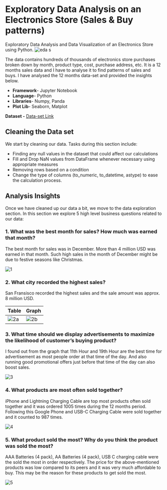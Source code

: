 # Exploratory Data Analysis on an Electronics Store (Sales & Buy patterns)
Exploratory Data Analysis and Data Visualization of an Electronics Store using Python.
![eda s](https://github.com/souptik-d/Portfolio_projects/assets/128696109/0b06ba05-3b6e-4b4e-a87d-a93887d2688c)


The data contains hundreds of thousands of electronics store purchases broken down by month, product type, cost, purchase address, etc. It is a 12 months sales data and I have to analyse it to find patterns of sales and buys.
I have analysed the 12 months data-set and provided the insights below.
*	**Framework**- Jupyter Notebook
*	**Language**- Python
*	**Libraries**- Numpy, Panda
*	**Plot Lib**- Seaborn, Matplot

**Dataset -** [Data-set Link](https://github.com/KeithGalli/Pandas-Data-Science-Tasks/tree/master/SalesAnalysis/Sales_Data)

## Cleaning the Data set
We start by cleaning our data. Tasks during this section include:
*	Finding any null values in the dataset that could affect our calculations
*	Fill and Drop NaN values from DataFrame whenever necessary using appropriate measures
*	Removing rows based on a condition
*	Change the type of columns (to_numeric, to_datetime, astype) to ease the calculation process.

## Analysis Insights
Once we have cleaned up our data a bit, we move to the data exploration section. In this section we explore 5 high level business questions related to our data:

### **1.	What was the best month for sales? How much was earned that month?**

The best month for sales was in December. More than 4 million USD was earned in that month. Such high sales in the month of December might be due to festive seasons like Christmas.

![1](https://github.com/souptik-d/Portfolio_projects/assets/128696109/c812f4ca-4fd6-4020-bea9-6675b8474c18)


### **2.	What city recorded the highest sales?**

San Fransisco recorded the highest sales and the sale amount was approx. 8 million USD.

| Table                  | Graph                  |
| ---------------------- | ---------------------- |
|  ![2a](https://github.com/souptik-d/Portfolio_projects/assets/128696109/60c393b0-728e-48bc-8b8c-7396326df0fe) | ![2b](https://github.com/souptik-d/Portfolio_projects/assets/128696109/4e0c751a-a859-4e62-b88b-b0698d7bd21a) |



### **3.	What time should we display advertisements to maximize the likelihood of customer’s buying product?**

I found out from the graph that 11th Hour and 19th Hour are the best time for advertisement as most people order at that time of the day. And also running good promotional offers just before that time of the day can also boost sales.

![3](https://github.com/souptik-d/Portfolio_projects/assets/128696109/dcb99f36-05e0-49d7-8df0-f4bb1d9a5abc)

### **4.	What products are most often sold together?**

iPhone and Lightning Charging Cable are top most products often sold together and it was ordered 1005 times during the 12 months period. Following this Google Phone and USB-C Charging Cable were sold together and it counted to 987 times.

![4](https://github.com/souptik-d/Portfolio_projects/assets/128696109/8cca43e4-b842-4886-88c1-6fa9888b25ef)

### **5.	What product sold the most? Why do you think the product was sold the most?**

AAA Batteries (4 pack), AA Batteries (4 pack), USB C charging cable were the sold the most in order respectively. The price for the above-mentioned products was low compared to its peers and it was very much affordable to buy. This may be the reason for these products to get sold the most.

![5](https://github.com/souptik-d/Portfolio_projects/assets/128696109/1abf86b1-830f-4ae5-8473-8491bf8329de)






